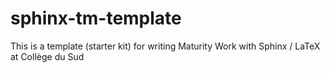 # sphinx-tm-template
This is a template (starter kit) for writing Maturity Work with Sphinx / LaTeX at Collège du Sud
